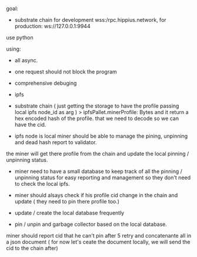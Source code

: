 goal:

- substrate chain for development wss:/rpc.hippius.network, for production: ws://127.0.0.1:9944

use python 

using:
- all async.
- one request should not block the program
- comprehensive debuging
- ipfs 
- substrate chain ( just getting the storage to have the profile passing local ipfs node_id as arg ) > ipfsPallet.minerProfile: Bytes
and it return a hex encoded hash of the profile. that we need to decode so we can have the cid. 

- ipfs node is local 
miner should be able to manage the pining, unpinning and dead hash report to validator.

the miner will get there profile from the chain and update the local pinning / unpinning status.


- miner need to have a small database to keep track of all the pinning / unpinning status for easy reporting and management so they don't need to check the local ipfs.


- miner should alsays check if his profile cid change in the chain and update ( they need to pin there profile too.)

- update / create the local database frequently

- pin / unpin and garbage collector based on the local database.


miner should report cid that he can't pin after 5 retry and concatenante all in a json document ( for now let's ceate the document locally, we will send the cid to the chain after)